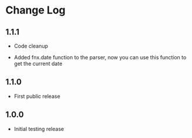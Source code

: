 # Change Log

## 1.1.1

- Code cleanup

- Added fnx.date function to the parser, now you can use this function to get the current date

## 1.1.0

- First public release

## 1.0.0

- Initial testing release